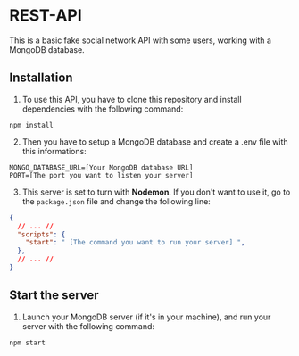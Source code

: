 # REST-API

This is a basic fake social network API with some users, working with a MongoDB database.

## Installation
1. To use this API, you have to clone this repository and install dependencies with the following command:
```
npm install
``` 

2. Then you have to setup a MongoDB database and create a .env file with this informations:
```
MONGO_DATABASE_URL=[Your MongoDB database URL]
PORT=[The port you want to listen your server]
```

3. This server is set to turn with **Nodemon**. If you don't want to use it, go to the `package.json` file and change the following line:
```json
{
  // ... //
  "scripts": {
    "start": " [The command you want to run your server] ",
  },
  // ... //
}
```

## Start the server
1. Launch your MongoDB server (if it's in your machine), and run your server with the following command:
```
npm start
```
